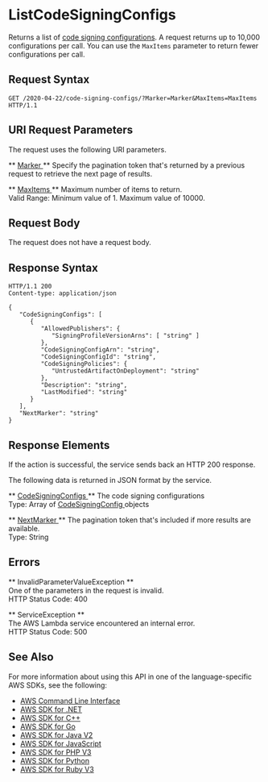 # ListCodeSigningConfigs<a name="API_ListCodeSigningConfigs"></a>

Returns a list of [code signing configurations](https://docs.aws.amazon.com/lambda/latest/dg/configuring-codesigning.html)\. A request returns up to 10,000 configurations per call\. You can use the `MaxItems` parameter to return fewer configurations per call\. 

## Request Syntax<a name="API_ListCodeSigningConfigs_RequestSyntax"></a>

```
GET /2020-04-22/code-signing-configs/?Marker=Marker&MaxItems=MaxItems HTTP/1.1
```

## URI Request Parameters<a name="API_ListCodeSigningConfigs_RequestParameters"></a>

The request uses the following URI parameters\.

 ** [ Marker ](#API_ListCodeSigningConfigs_RequestSyntax) **   <a name="SSS-ListCodeSigningConfigs-request-Marker"></a>
Specify the pagination token that's returned by a previous request to retrieve the next page of results\.

 ** [ MaxItems ](#API_ListCodeSigningConfigs_RequestSyntax) **   <a name="SSS-ListCodeSigningConfigs-request-MaxItems"></a>
Maximum number of items to return\.  
Valid Range: Minimum value of 1\. Maximum value of 10000\.

## Request Body<a name="API_ListCodeSigningConfigs_RequestBody"></a>

The request does not have a request body\.

## Response Syntax<a name="API_ListCodeSigningConfigs_ResponseSyntax"></a>

```
HTTP/1.1 200
Content-type: application/json

{
   "CodeSigningConfigs": [ 
      { 
         "AllowedPublishers": { 
            "SigningProfileVersionArns": [ "string" ]
         },
         "CodeSigningConfigArn": "string",
         "CodeSigningConfigId": "string",
         "CodeSigningPolicies": { 
            "UntrustedArtifactOnDeployment": "string"
         },
         "Description": "string",
         "LastModified": "string"
      }
   ],
   "NextMarker": "string"
}
```

## Response Elements<a name="API_ListCodeSigningConfigs_ResponseElements"></a>

If the action is successful, the service sends back an HTTP 200 response\.

The following data is returned in JSON format by the service\.

 ** [ CodeSigningConfigs ](#API_ListCodeSigningConfigs_ResponseSyntax) **   <a name="SSS-ListCodeSigningConfigs-response-CodeSigningConfigs"></a>
The code signing configurations  
Type: Array of [ CodeSigningConfig ](API_CodeSigningConfig.md) objects

 ** [ NextMarker ](#API_ListCodeSigningConfigs_ResponseSyntax) **   <a name="SSS-ListCodeSigningConfigs-response-NextMarker"></a>
The pagination token that's included if more results are available\.  
Type: String

## Errors<a name="API_ListCodeSigningConfigs_Errors"></a>

 ** InvalidParameterValueException **   
One of the parameters in the request is invalid\.  
HTTP Status Code: 400

 ** ServiceException **   
The AWS Lambda service encountered an internal error\.  
HTTP Status Code: 500

## See Also<a name="API_ListCodeSigningConfigs_SeeAlso"></a>

For more information about using this API in one of the language\-specific AWS SDKs, see the following:
+  [ AWS Command Line Interface](https://docs.aws.amazon.com/goto/aws-cli/lambda-2015-03-31/ListCodeSigningConfigs) 
+  [ AWS SDK for \.NET](https://docs.aws.amazon.com/goto/DotNetSDKV3/lambda-2015-03-31/ListCodeSigningConfigs) 
+  [ AWS SDK for C\+\+](https://docs.aws.amazon.com/goto/SdkForCpp/lambda-2015-03-31/ListCodeSigningConfigs) 
+  [ AWS SDK for Go](https://docs.aws.amazon.com/goto/SdkForGoV1/lambda-2015-03-31/ListCodeSigningConfigs) 
+  [ AWS SDK for Java V2](https://docs.aws.amazon.com/goto/SdkForJavaV2/lambda-2015-03-31/ListCodeSigningConfigs) 
+  [ AWS SDK for JavaScript](https://docs.aws.amazon.com/goto/AWSJavaScriptSDK/lambda-2015-03-31/ListCodeSigningConfigs) 
+  [ AWS SDK for PHP V3](https://docs.aws.amazon.com/goto/SdkForPHPV3/lambda-2015-03-31/ListCodeSigningConfigs) 
+  [ AWS SDK for Python](https://docs.aws.amazon.com/goto/boto3/lambda-2015-03-31/ListCodeSigningConfigs) 
+  [ AWS SDK for Ruby V3](https://docs.aws.amazon.com/goto/SdkForRubyV3/lambda-2015-03-31/ListCodeSigningConfigs) 